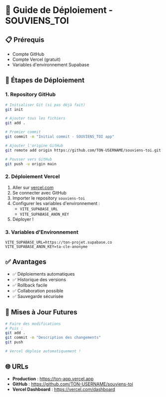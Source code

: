# 🚀 Guide de Déploiement - SOUVIENS_TOI

## 📋 Prérequis
- Compte GitHub
- Compte Vercel (gratuit)
- Variables d'environnement Supabase

## 🔧 Étapes de Déploiement

### 1. Repository GitHub
```bash
# Initialiser Git (si pas déjà fait)
git init

# Ajouter tous les fichiers
git add .

# Premier commit
git commit -m "Initial commit - SOUVIENS_TOI app"

# Ajouter l'origine GitHub
git remote add origin https://github.com/TON-USERNAME/souviens-toi.git

# Pousser vers GitHub
git push -u origin main
```

### 2. Déploiement Vercel
1. Aller sur [vercel.com](https://vercel.com)
2. Se connecter avec GitHub
3. Importer le repository `souviens-toi`
4. Configurer les variables d'environnement :
   - `VITE_SUPABASE_URL`
   - `VITE_SUPABASE_ANON_KEY`
5. Déployer !

### 3. Variables d'Environnement
```env
VITE_SUPABASE_URL=https://ton-projet.supabase.co
VITE_SUPABASE_ANON_KEY=ta-cle-anonyme
```

## ✅ Avantages
- ✅ Déploiements automatiques
- ✅ Historique des versions
- ✅ Rollback facile
- ✅ Collaboration possible
- ✅ Sauvegarde sécurisée

## 🔄 Mises à Jour Futures
```bash
# Faire des modifications
# Puis :
git add .
git commit -m "Description des changements"
git push

# Vercel déploie automatiquement !
```

## 🌐 URLs
- **Production** : https://ton-app.vercel.app
- **GitHub** : https://github.com/TON-USERNAME/souviens-toi
- **Vercel Dashboard** : https://vercel.com/dashboard